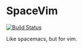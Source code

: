 # SpaceVim
[![Build Status](https://travis-ci.org/SpaceVim/SpaceVim.svg?branch=master)](https://travis-ci.org/SpaceVim/SpaceVim)

Like spacemacs, but for vim.
